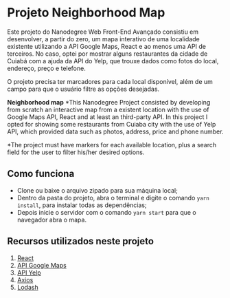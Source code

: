 # Projeto Neighborhood Map
Este projeto do Nanodegree Web Front-End Avançado consistiu em desenvolver, a partir do zero, um mapa interativo de uma localidade existente utilizando a API Google Maps, React e ao menos uma API de terceiros. No caso, optei por mostrar alguns restaurantes da cidade de Cuiabá com a ajuda da API do Yelp, que trouxe dados como fotos do local, endereço, preço e telefone.

O projeto precisa ter marcadores para cada local disponível, além de um campo para que o usuário filtre as opções desejadas.

**Neighborhood map**
*This Nanodegree Project consisted by developing from scratch an interactive map from a existent location with the use of Google Maps API, React and at least an third-party API. In this project I opted for showing some restaurants from Cuiaba city with the use of Yelp API, which provided data such as photos, address, price and phone number. 

*The project must have markers for each available location, plus a search field for the user to filter his/her desired options.


## Como funciona
- Clone ou baixe o arquivo zipado para sua máquina local;
- Dentro da pasta do projeto, abra o terminal e digite o comando `yarn install`, para instalar todas as dependências;
- Depois inicie o servidor com o comando `yarn start` para que o navegador abra o mapa.

## Recursos utilizados neste projeto
1. [React](https://pt-br.reactjs.org/)
2. [API Google Maps](https://developers.google.com/maps/documentation/?hl=pt-br)
3. [API Yelp](https://www.yelp.com/developers)
4. [Axios](https://github.com/axios/axios)
5. [Lodash](https://lodash.com)
